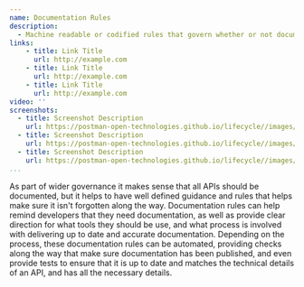 ```yaml
---
name: Documentation Rules
description: 
  - Machine readable or codified rules that govern whether or not documentation exists for each API, making sure there is accessible HTML documentation available for API consumers, and even validating there are examples, and other specific parts of API documentation present.
links:
    - title: Link Title
      url: http://example.com
    - title: Link Title
      url: http://example.com
    - title: Link Title
      url: http://example.com            
video: ''
screenshots:
  - title: Screenshot Description
    url: https://postman-open-technologies.github.io/lifecycle//images/postman-screenshot.png          
  - title: Screenshot Description
    url: https://postman-open-technologies.github.io/lifecycle//images/postman-screenshot.png  
  - title: Screenshot Description
    url: https://postman-open-technologies.github.io/lifecycle//images/postman-screenshot.png   
...
```

As part of wider governance it makes sense that all APIs should be documented, but it helps to have well defined guidance and rules that helps make sure it isn't forgotten along the way. Documentation rules can help remind developers that they need documentation, as well as provide clear direction for what tools they should be use, and what process is involved with delivering up to date and accurate documentation. Depending on the process, these documentation rules can be automated, providing checks along the way that make sure documentation has been published, and even provide tests to ensure that it is up to date and matches the technical details of an API, and has all the necessary details.
